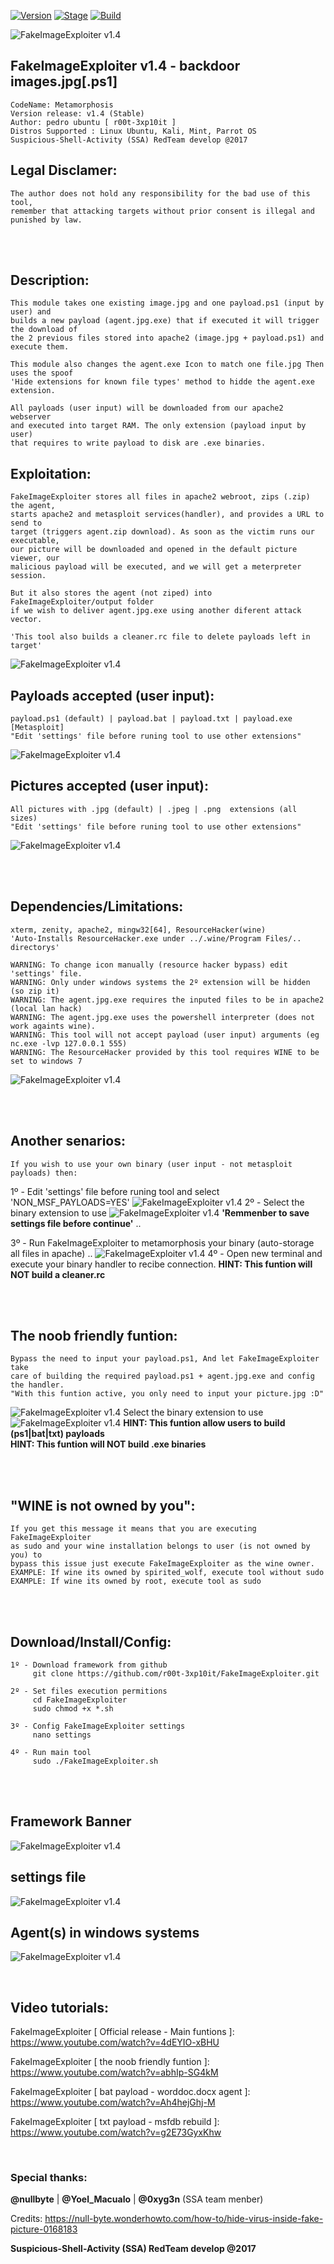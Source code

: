 [![Version](https://img.shields.io/badge/FakeImageExploiter-1.3-brightgreen.svg?maxAge=259200)]()
[![Stage](https://img.shields.io/badge/Release-Stable-brightgreen.svg)]()
[![Build](https://img.shields.io/badge/Supported_OS-kali,Ubuntu,Mint,Parrot-blue.svg)]()


![FakeImageExploiter v1.4](http://i.cubeupload.com/9syjVi.png)


## FakeImageExploiter v1.4 - backdoor images.jpg[.ps1]
    CodeName: Metamorphosis
    Version release: v1.4 (Stable)
    Author: pedro ubuntu [ r00t-3xp10it ]
    Distros Supported : Linux Ubuntu, Kali, Mint, Parrot OS
    Suspicious-Shell-Activity (SSA) RedTeam develop @2017

## Legal Disclamer:
    The author does not hold any responsibility for the bad use of this tool,
    remember that attacking targets without prior consent is illegal and punished by law.

<br /><br />

## Description:
    This module takes one existing image.jpg and one payload.ps1 (input by user) and
    builds a new payload (agent.jpg.exe) that if executed it will trigger the download of
    the 2 previous files stored into apache2 (image.jpg + payload.ps1) and execute them.

    This module also changes the agent.exe Icon to match one file.jpg Then uses the spoof
    'Hide extensions for known file types' method to hidde the agent.exe extension.

    All payloads (user input) will be downloaded from our apache2 webserver
    and executed into target RAM. The only extension (payload input by user)
    that requires to write payload to disk are .exe binaries.
 
## Exploitation:
    FakeImageExploiter stores all files in apache2 webroot, zips (.zip) the agent,
    starts apache2 and metasploit services(handler), and provides a URL to send to
    target (triggers agent.zip download). As soon as the victim runs our executable,
    our picture will be downloaded and opened in the default picture viewer, our
    malicious payload will be executed, and we will get a meterpreter session.

    But it also stores the agent (not ziped) into FakeImageExploiter/output folder
    if we wish to deliver agent.jpg.exe using another diferent attack vector.

    'This tool also builds a cleaner.rc file to delete payloads left in target'
![FakeImageExploiter v1.4](http://i.cubeupload.com/sbGXRv.png)

## Payloads accepted (user input):
    payload.ps1 (default) | payload.bat | payload.txt | payload.exe [Metasploit]
    "Edit 'settings' file before runing tool to use other extensions"
![FakeImageExploiter v1.4](http://i.cubeupload.com/EOAi8P.png)

## Pictures accepted (user input):
    All pictures with .jpg (default) | .jpeg | .png  extensions (all sizes)
    "Edit 'settings' file before runing tool to use other extensions"
![FakeImageExploiter v1.4](http://i.cubeupload.com/WfcNbW.png)

<br /><br />

## Dependencies/Limitations:
    xterm, zenity, apache2, mingw32[64], ResourceHacker(wine)
    'Auto-Installs ResourceHacker.exe under ../.wine/Program Files/.. directorys'

    WARNING: To change icon manually (resource hacker bypass) edit 'settings' file.
    WARNING: Only under windows systems the 2º extension will be hidden (so zip it) 
    WARNING: The agent.jpg.exe requires the inputed files to be in apache2 (local lan hack)
    WARNING: The agent.jpg.exe uses the powershell interpreter (does not work againts wine).
    WARNING: This tool will not accept payload (user input) arguments (eg nc.exe -lvp 127.0.0.1 555)
    WARNING: The ResourceHacker provided by this tool requires WINE to be set to windows 7
![FakeImageExploiter v1.4](http://i.cubeupload.com/AxScDp.png)

<br /><br />

## Another senarios:
    If you wish to use your own binary (user input - not metasploit payloads) then:
1º - Edit 'settings' file before runing tool and select 'NON_MSF_PAYLOADS=YES'
![FakeImageExploiter v1.4](http://i.cubeupload.com/dSO7aG.png)
2º - Select the binary extension to use
![FakeImageExploiter v1.4](http://i.cubeupload.com/EOAi8P.png)
**'Remmenber to save settings file before continue'** ..

3º - Run FakeImageExploiter to metamorphosis your binary (auto-storage all files in apache) ..
![FakeImageExploiter v1.4](http://i.cubeupload.com/lBxRtJ.png)
4º - Open new terminal and execute your binary handler to recibe connection.
**HINT: This funtion will NOT build a cleaner.rc**

<br /><br />

## The noob friendly funtion:
    Bypass the need to input your payload.ps1, And let FakeImageExploiter take
    care of building the required payload.ps1 + agent.jpg.exe and config the handler.
    "With this funtion active, you only need to input your picture.jpg :D"
![FakeImageExploiter v1.4](http://i.cubeupload.com/BCpMDr.png)
    Select the binary extension to use
![FakeImageExploiter v1.4](http://i.cubeupload.com/EOAi8P.png)
**HINT: This funtion allow users to build (ps1|bat|txt) payloads**<br />
**HINT: This funtion will NOT build .exe binaries**

<br /><br />

## "WINE is not owned by you":
    If you get this message it means that you are executing FakeImageExploiter
    as sudo and your wine installation belongs to user (is not owned by you) to
    bypass this issue just execute FakeImageExploiter as the wine owner.
    EXAMPLE: If wine its owned by spirited_wolf, execute tool without sudo
    EXAMPLE: If wine its owned by root, execute tool as sudo

<br /><br />

## Download/Install/Config:
    1º - Download framework from github
         git clone https://github.com/r00t-3xp10it/FakeImageExploiter.git

    2º - Set files execution permitions
         cd FakeImageExploiter
         sudo chmod +x *.sh

    3º - Config FakeImageExploiter settings
         nano settings

    4º - Run main tool
         sudo ./FakeImageExploiter.sh

<br /><br />

## Framework Banner
![FakeImageExploiter v1.4](http://i.cubeupload.com/9syjVi.png)
## settings file
![FakeImageExploiter v1.4](http://i.cubeupload.com/mEXNBS.png)
## Agent(s) in windows systems
![FakeImageExploiter v1.4](http://i.cubeupload.com/3bniTw.jpg)

<br />

## Video tutorials:
FakeImageExploiter [ Official release - Main funtions ]: https://www.youtube.com/watch?v=4dEYIO-xBHU

FakeImageExploiter [ the noob friendly funtion ]: https://www.youtube.com/watch?v=abhIp-SG4kM

FakeImageExploiter [ bat payload - worddoc.docx agent ]: https://www.youtube.com/watch?v=Ah4hejGhj-M

FakeImageExploiter [ txt payload - msfdb rebuild ]: https://www.youtube.com/watch?v=g2E73GyxKhw

<br />

### Special thanks:
**@nullbyte** | **@Yoel_Macualo** | **@0xyg3n** (SSA team menber)

Credits: https://null-byte.wonderhowto.com/how-to/hide-virus-inside-fake-picture-0168183

**Suspicious-Shell-Activity (SSA) RedTeam develop @2017**
